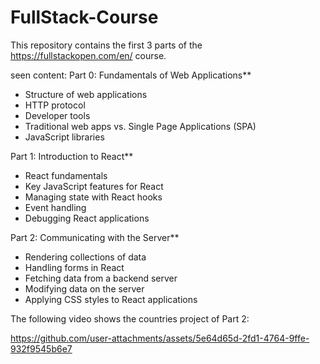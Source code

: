 # FullStack-Course

This repository contains the first 3 parts of the https://fullstackopen.com/en/ course.

seen content:
Part 0: Fundamentals of Web Applications**  
- Structure of web applications  
- HTTP protocol  
- Developer tools  
- Traditional web apps vs. Single Page Applications (SPA)  
- JavaScript libraries  

Part 1: Introduction to React**  
- React fundamentals  
- Key JavaScript features for React  
- Managing state with React hooks  
- Event handling  
- Debugging React applications  

Part 2: Communicating with the Server**  
- Rendering collections of data  
- Handling forms in React  
- Fetching data from a backend server  
- Modifying data on the server  
- Applying CSS styles to React applications

The following video shows the countries project of Part 2: 

https://github.com/user-attachments/assets/5e64d65d-2fd1-4764-9ffe-932f9545b6e7


